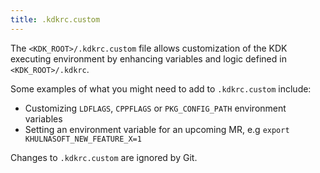 ```yaml
---
title: .kdkrc.custom
---
```


The `<KDK_ROOT>/.kdkrc.custom` file allows customization of the KDK executing
environment by enhancing variables and logic defined in `<KDK_ROOT>/.kdkrc`.

Some examples of what you might need to add to `.kdkrc.custom` include:

- Customizing `LDFLAGS`, `CPPFLAGS` or `PKG_CONFIG_PATH` environment variables
- Setting an environment variable for an upcoming MR, e.g `export KHULNASOFT_NEW_FEATURE_X=1`

Changes to `.kdkrc.custom` are ignored by Git.
